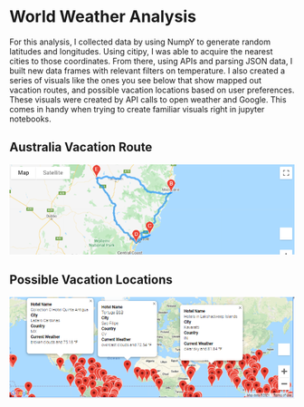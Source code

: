 # World Weather Analysis
For this analysis, I collected data by using NumpY to generate random latitudes and longitudes.  Using citipy, I was able to acquire the nearest cities to those coordinates.  From there, using APIs and parsing JSON data, I built new data frames with relevant filters on temperature.  I also created a series of visuals like the ones you see below that show mapped out vacation routes, and possible vacation locations based on user preferences.  These visuals were created by API calls to open weather and Google.  This comes in handy when trying to create familiar visuals right in jupyter notebooks.  
  
## Australia Vacation Route
![WeatherPy Travel Map](/vacation_itenerary/WeatherPy_travel_map.png "WeatherPy Travel Map")  
  
## Possible Vacation Locations
![WeatherPy Vacation Map](/vacation_search/WeatherPy_Vacation_map.png "WeatherPy Vacation Map")
